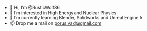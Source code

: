 - 👋 Hi, I’m @RusticWolf86
- 👀 I’m interested in High Energy and Nuclear Physics
- 🌱 I’m currently learning Blender, Solidworks and Unreal Engine 5
- 📫 Drop me a mail on porus.vaid@gmail.com

<!---
RusticWolf86/RusticWolf86 is a ✨ special ✨ repository because its `README.md` (this file) appears on your GitHub profile.
You can click the Preview link to take a look at your changes.
--->
